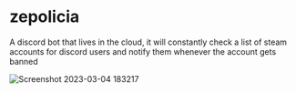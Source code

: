 # zepolicia

A discord bot that lives in the cloud, it will constantly check a list of steam accounts
for discord users and notify them whenever the account gets banned

![Screenshot 2023-03-04 183217](https://user-images.githubusercontent.com/25421570/222914845-14ef7393-8489-4c96-8171-8d8c9facb1d7.jpg)
